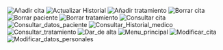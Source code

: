 ![Añadir cita](https://github.com/Elen16alva/IS_proyecto/blob/master/ENTREGA2/Diagramas%20Secuencia/Actualizar_Historial.png)
![Actualizar Historial](https://github.com/Elen16alva/IS_proyecto/blob/master/ENTREGA2/Diagramas%20Secuencia/Añadir_Cita.png)
![Añadir tratamiento](https://github.com/Elen16alva/IS_proyecto/blob/master/ENTREGA2/Diagramas%20Secuencia/Añadir_Tratamiento.png)
![Borrar cita](https://github.com/Elen16alva/IS_proyecto/blob/master/ENTREGA2/Diagramas%20Secuencia/Borrar_Cita.png)
![Borrar paciente]()
![Borrar tratamiento]()
![Consultar cita]()
![Consultar_datos_paciente]()
![Consultar_Historial_medico](https://github.com/Elen16alva/IS_proyecto/blob/master/ENTREGA2/Diagramas%20Secuencia/consultar_historial.jpg)
![Consultar_tratamiento](https://github.com/Elen16alva/IS_proyecto/blob/master/ENTREGA2/Diagramas%20Secuencia/consultar_tratamiento.jpg)
![Dar_de alta](https://github.com/Elen16alva/IS_proyecto/blob/master/ENTREGA2/Diagramas%20Secuencia/dar_de_alta.jpg)
![Menu_principal](https://github.com/Elen16alva/IS_proyecto/blob/master/ENTREGA2/Diagramas%20Secuencia/menu_principal.jpg)
![Modificar_cita](https://github.com/Elen16alva/IS_proyecto/blob/master/ENTREGA2/Diagramas%20Secuencia/modificar%20cita.jpg)
![Modificar_datos_personales](https://github.com/Elen16alva/IS_proyecto/blob/master/ENTREGA2/Diagramas%20Secuencia/modificar_pacientes.jpg)
